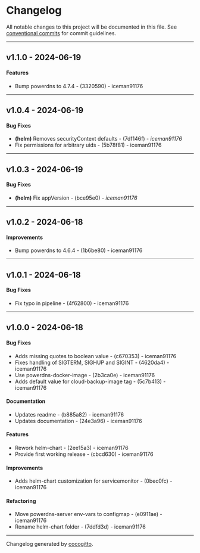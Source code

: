 # Changelog
All notable changes to this project will be documented in this file. See [conventional commits](https://www.conventionalcommits.org/) for commit guidelines.

- - -
## v1.1.0 - 2024-06-19
#### Features
- Bump powerdns to 4.7.4 - (3320590) - iceman91176

- - -

## v1.0.4 - 2024-06-19
#### Bug Fixes
- **(helm)** Removes securityContext defaults - (7df146f) - *iceman91176*
- Fix permissions for arbitrary uids - (5b78f81) - iceman91176

- - -

## v1.0.3 - 2024-06-19
#### Bug Fixes
- **(helm)** Fix appVersion - (bce95e0) - *iceman91176*

- - -

## v1.0.2 - 2024-06-18
#### Improvements
- Bump powerdns to 4.6.4 - (1b6be80) - iceman91176

- - -

## v1.0.1 - 2024-06-18
#### Bug Fixes
- Fix typo in pipeline - (4f62800) - iceman91176

- - -

## v1.0.0 - 2024-06-18
#### Bug Fixes
- Adds missing quotes to boolean value - (c670353) - iceman91176
- Fixes handling of SIGTERM, SIGHUP and SIGINT - (4620da4) - iceman91176
- Use powerdns-docker-image - (2b3ca0e) - iceman91176
- Adds default value for cloud-backup-image tag - (5c7b413) - iceman91176
#### Documentation
- Updates readme - (b885a82) - iceman91176
- Updates documentation - (24e3a96) - iceman91176
#### Features
- Rework helm-chart - (2ee15a3) - iceman91176
- Provide first working release - (cbcd630) - iceman91176
#### Improvements
- Adds helm-chart customization for servicemonitor - (0bec0fc) - iceman91176
#### Refactoring
- Move powerdns-server env-vars to configmap - (e0911ae) - iceman91176
- Rename helm-chart folder - (7ddfd3d) - iceman91176

- - -

Changelog generated by [cocogitto](https://github.com/cocogitto/cocogitto).